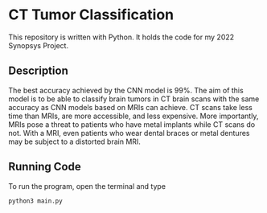 # CT Tumor Classification
This repository is written with Python. It holds the code for my 2022 Synopsys Project.

## Description
The best accuracy achieved by the CNN model is 99%. The aim of this model is to be able to classify brain tumors in CT brain scans with the same accuracy as CNN models based on MRIs can achieve. CT scans take less time than MRIs, are more accessible, and less expensive. More importantly, MRIs pose a threat to patients who have metal implants while CT scans do not. With a MRI, even patients who wear dental braces or metal dentures may be subject to a distorted brain MRI.

## Running Code
To run the program, open the terminal and type
```
python3 main.py
```


